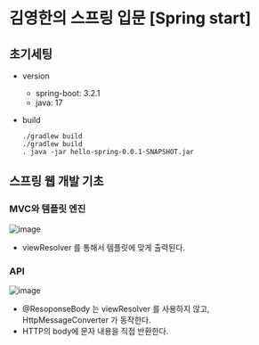 # 김영한의 스프링 입문 [Spring start]

## 초기세팅
* version
  * spring-boot: 3.2.1
  * java: 17
    
* build
  ```
  ./gradlew build
  ./gradlew build
  . java -jar hello-spring-0.0.1-SNAPSHOT.jar
  ```

## 스프링 웹 개발 기초
### MVC와 템플릿 엔진
![image](https://github.com/hgggny/spring-start/assets/97075204/ea95f2dc-00a3-40fc-b44f-4eebdc9ddceb)
* viewResolver 를 통해서 템플릿에 맞게 출력된다. 

### API
![image](https://github.com/hgggny/spring-start/assets/97075204/848a3ab2-95c6-4de8-968d-042a30130a7f)
* @ResoponseBody 는 viewResolver 를 사용하지 않고, HttpMessageConverter 가 동작한다.
* HTTP의 body에 문자 내용을 직접 반환한다.
  
